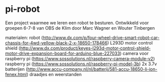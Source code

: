 # pi-robot
Een project waarmee we leren een robot te besturen. Ontwikkeld voor groepen 6-7-8 van OBS de Klim door Marc Wagner en Wouter Tinbergen

materialen:
robot (http://www.dx.com/p/four-wheel-drive-smart-robot-car-chassis-for-4wd-yellow-black-2-x-18650-178466)
L293D motor control shield (http://www.dx.com/product/keyes-l293d-motor-control-shield-motor-drive-expansion-board-for-arduino-blue-227033)
camera voor raspberry pi (https://www.sossolutions.nl/raspberry-camera-module-v2)
raspberry pi (https://www.sossolutions.nl/raspberry-pi-model-3b)
2x 3.7v batterijen (http://www.accu-company.nl/nl/batterij/581-accu-18650-li-ion-fenex.html)
draadjes en weerstanden 

